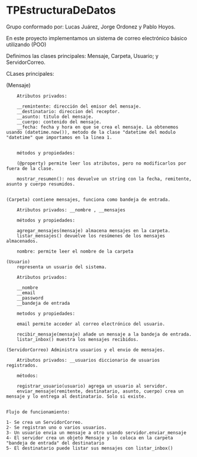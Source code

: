 # TPEstructuraDeDatos
 
Grupo conformado por:
Lucas Juárez, Jorge Ordonez y Pablo Hoyos.


En este proyecto implementamos un sistema de correo electrónico básico utilizando (POO)

Definimos las clases principales: Mensaje, Carpeta, Usuario; y ServidorCorreo.

CLases principales:

 (Mensaje) 

        Atributos privados:

        __remintente: dirección del emisor del mensaje.
        __destinatario: direccion del receptor.
        __asunto: titulo del mensaje.
        __cuerpo: contenido del mensaje.
        __fecha: fecha y hora en que se crea el mensaje. La obtenemos usando (datetime.now()), metodo de la clase "datetime del modulo "datetime" que importamos en la linea 1.


        métodos y propiedades: 

        (@property) permite leer los atributos, pero no modificarlos por fuera de la clase.

        mostrar_resumen(): nos devuelve un string con la fecha, remitente, asunto y cuerpo resumidos.

    
    (Carpeta) contiene mensajes, funciona como bandeja de entrada.

        Atributos privados: __nombre , __mensajes

        métodos y propiedades:

        agregar_mensajes(mensaje) almacena mensajes en la carpeta.
        listar_mensajes() devuelve los resúmenes de los mensajes almacenados.

        nombre: permite leer el nombre de la carpeta

    (Usuario)
        representa un usuario del sistema.
        
        Atributos privados:
        
        __nombre
        __email
        __password
        __bandeja de entrada

        metodos y propiedades: 

        email permite acceder al correo electrónico del usuario.

        recibir_mensaje(mensaje) añade un mensaje a la bandeja de entrada.
        listar_inbox() muestra los mensajes recibidos.

    (ServidorCorreo) Administra usuarios y el envio de mensajes.

        Atributos privados: __usuarios diccionario de usuarios registrados.

        métodos:

        registrar_usuario(usuario) agrega un usuario al servidor.
        enviar_mensaje(remitente, destinatario, asunto, cuerpo) crea un mensaje y lo entrega al destinatario. Solo si existe.


    Flujo de funcionamiento:
    
    1- Se crea un ServidorCorreo.
    2- Se registran uno o varios usuarios.
    3- Un usuario envia un mensaje a otro usando servidor.enviar_mensaje
    4- El servidor crea un objeto Mensaje y lo coloca en la carpeta "bandeja de entrada" del destinatario
    5- El destinatario puede listar sus mensajes con listar_inbox()
    